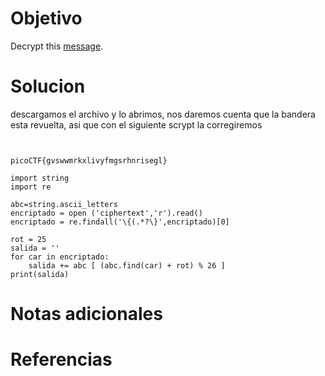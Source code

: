 # Objetivo

Decrypt this [message](https://jupiter.challenges.picoctf.org/static/7d707a443e95054dc4cf30b1d9522ef0/ciphertext).

# Solucion

descargamos el archivo y lo abrimos, nos daremos cuenta que la bandera esta revuelta, asi que con el siguiente scrypt la corregiremos

```shell


picoCTF{gvswwmrkxlivyfmgsrhnrisegl} 

import string
import re

abc=string.ascii_letters
encriptado = open ('ciphertext','r').read()
encriptado = re.findall('\{(.*?\}',encriptado)[0]

rot = 25
salida = ''
for car in encriptado:
	salida += abc [ (abc.find(car) + rot) % 26 ]
print(salida)
```


# Notas adicionales

# Referencias